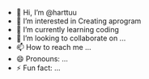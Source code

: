 - 👋 Hi, I’m @harttuu
- 👀 I’m interested in Creating aprogram
- 🌱 I’m currently learning coding
- 💞️ I’m looking to collaborate on ...
- 📫 How to reach me ...
- 😄 Pronouns: ...
- ⚡ Fun fact: ...

<!---
harttuu/harttuu is a ✨ special ✨ repository because its `README.md` (this file) appears on your GitHub profile.
You can click the Preview link to take a look at your changes.
--->
